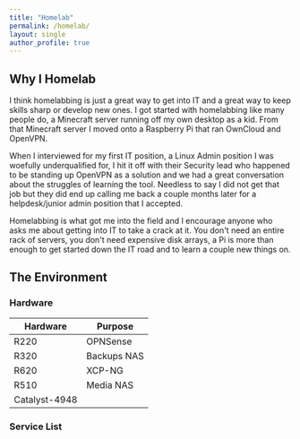 ```yaml
---
title: "Homelab"
permalink: /homelab/
layout: single
author_profile: true
---
```

## Why I Homelab
I think homelabbing is just a great way to get into IT and a great way to keep skills sharp or develop new ones. I got started with homelabbing like many people do, a Minecraft server running off my own desktop as a kid. From that Minecraft server I moved onto a Raspberry Pi that ran OwnCloud and OpenVPN. 

When I interviewed for my first IT position, a Linux Admin position I was woefully underqualified for, I hit it off with their Security lead who happened to be standing up OpenVPN as a solution and we had a great conversation about the struggles of learning the tool. Needless to say I did not get that job but they did end up calling me back a couple months later for a helpdesk/junior admin position that I accepted. 

Homelabbing is what got me into the field and I encourage anyone who asks me about getting into IT to take a crack at it. You don't need an entire rack of servers, you don't need expensive disk arrays, a Pi is more than enough to get started down the IT road and to learn a couple new things on.

## The Environment
### Hardware
| Hardware      | Purpose     |
| ------------- | ----------- |
| R220          | OPNSense    |
| R320          | Backups NAS |
| R620          | XCP-NG      |
| R510          | Media NAS   |
| Catalyst-4948 |             |

### Service List